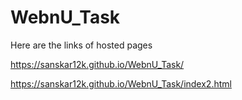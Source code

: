 # WebnU_Task

Here are the links of hosted pages

https://sanskar12k.github.io/WebnU_Task/

https://sanskar12k.github.io/WebnU_Task/index2.html

